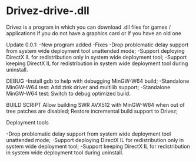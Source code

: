 # Drivez-drive-.dll
Drivez is a program in which you can download .dll files for games / applications if you do not have a graphics card or if you have an old one

Update 0.0.1:
-New program added
-Fixes
-Drop problematic delay support from system wide deployment tool unattended mode;
-Support deploying DirectX IL for redistribution only in system wide deployment tool;
-Support keeping DirectX IL for redistribution in system wide deployment tool during uninstall.

DEBUG
-Install gdb to help with debugging MinGW-W64 build;
-Standalone MinGW-W64 test: Add zink driver and multilib support;
-Standalone MinGW-W64 test: Switch to debug optimized build.

BUILD SCRIPT
Allow building SWR AVX512 with MinGW-W64 when out of tree patches are disabled;
Restore incremental build support to Drivez;

Deployment tools

-Drop problematic delay support from system wide deployment tool unattended mode;
-Support deploying DirectX IL for redistribution only in system wide deployment tool;
-Support keeping DirectX IL for redistribution in system wide deployment tool during uninstall.



